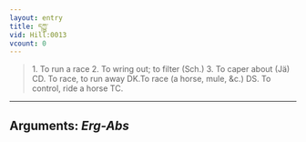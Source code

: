 ```yaml
---
layout: entry
title: དཀྱུ་
vid: Hill:0013
vcount: 0
---
```

> 1\. To run a race 2\. To wring out; to filter (Sch\.) 3\. To caper about (Jä) CD\. To race, to run away DK\.To race (a horse, mule, &c\.) DS\. To control, ride a horse TC\.

---
Arguments: _Erg-Abs_
---

